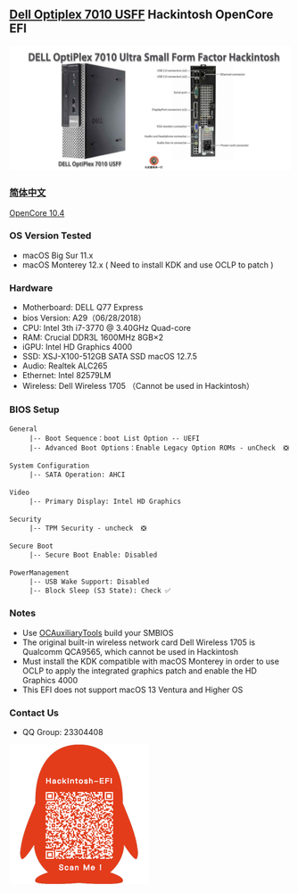 ## **[Dell Optiplex 7010 USFF](https://github.com/hackintosh-club/DELL-7010-USFF-OpenCore)  Hackintosh OpenCore EFI**

![image](ScreenShot/dell7010usff.jpg)

### [简体中文](https://github.com/hackintosh-club/DELL-7010-USFF-OpenCore)

[OpenCore 10.4](https://github.com/acidanthera/OpenCorePkg)

### OS Version Tested

- macOS Big Sur 11.x
- macOS Monterey 12.x  ( Need to install KDK and use OCLP to patch )

### Hardware

- Motherboard: DELL Q77 Express
- bios Version:  A29（06/28/2018）
- CPU: Intel 3th  i7-3770  @ 3.40GHz Quad-core
- RAM: Crucial DDR3L 1600MHz 8GB×2
- iGPU: Intel HD Graphics 4000
- SSD: XSJ-X100-512GB SATA SSD macOS 12.7.5
- Audio: Realtek ALC265
- Ethernet: Intel  82579LM
- Wireless: Dell Wireless 1705 （Cannot be used in Hackintosh）

### BIOS Setup

```
General
     |-- Boot Sequence：boot List Option -- UEFI
     |-- Advanced Boot Options：Enable Legacy Option ROMs - unCheck  ❎  

System Configuration
     |-- SATA Operation: AHCI

Video
     |-- Primary Display: Intel HD Graphics

Security
     |-- TPM Security - uncheck  ❎  

Secure Boot
     |-- Secure Boot Enable: Disabled

PowerManagement
     |-- USB Wake Support: Disabled
     |-- Block Sleep (S3 State): Check ✅
```

### Notes

- Use [OCAuxiliaryTools](https://github.com/ic005k/OCAuxiliaryTools/releases) build your SMBIOS
- The original built-in wireless network card Dell Wireless 1705 is Qualcomm QCA9565, which cannot be used in Hackintosh
- Must install the KDK compatible with macOS Monterey in order to use OCLP to apply the integrated graphics patch and enable the HD Graphics 4000
- This EFI does not support macOS 13 Ventura and Higher OS

### Contact Us

- QQ Group: 23304408

![image](ScreenShot/QRCode.png)

